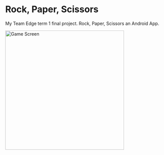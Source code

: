 # Rock, Paper, Scissors

My Team Edge term 1 final project. Rock, Paper, Scissors an Android App.

<img src="https://github.com/0rvil/rps/assets/43914605/8b0f608e-3071-4e75-97b5-012b1a3cbce9" width="375" alt=" Game Screen">
